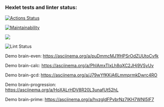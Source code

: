 ### Hexlet tests and linter status:
[![Actions Status](https://github.com/ilyanazarkov/php-project-lvl1/workflows/hexlet-check/badge.svg)](https://github.com/ilyanazarkov/php-project-lvl1/actions)

[![Maintainability](https://api.codeclimate.com/v1/badges/a99a88d28ad37a79dbf6/maintainability)](https://codeclimate.com/github/codeclimate/codeclimate/maintainability)

<a href="https://codeclimate.com/github/codeclimate/codeclimate/test_coverage"><img src="https://api.codeclimate.com/v1/badges/a99a88d28ad37a79dbf6/test_coverage" /></a>


![Lint Status](https://github.com/ilyanazarkov/php-project-lvl1/actions/workflows/lint.yml/badge.svg)

Demo brain-even:
https://asciinema.org/a/puDmmcMJ1fHPSrOdZUUtoCvfk

Demo brain-calc:
https://asciinema.org/a/PhIAmxTlxLh8qXC2JHj9VSyUv

Demo brain-gcd:
https://asciinema.org/a/J79wYfKKiA6LmmprmkDwrc4RO

Demo brain-progression:
https://asciinema.org/a/HoXALrHDV8R20L3unafUt52hL

Demo brain-prime:
https://asciinema.org/a/hvzgldFPvbrNz7IKH7WNI5lF7